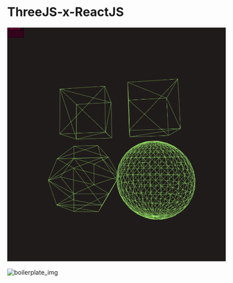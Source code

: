 # ThreeJS-x-ReactJS









![boilerplate_img](doc/starting.png)

![boilerplate_img](doc/poly.gif)



